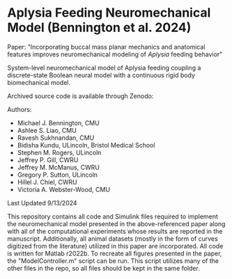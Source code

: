 # Aplysia Feeding Neuromechanical Model (Bennington et al. 2024)
Paper: "Incorporating buccal mass planar mechanics and anatomical features improves neuromechanical modeling of _Aplysia_ feeding behavior"

System-level neuromechanical model of Aplysia feeding coupling a discrete-state Boolean neural model with a continuous rigid body biomechanical model. 

Archived source code is available through Zenodo: 

Authors:
* Michael J. Bennington, CMU
* Ashlee S. Liao, CMU
* Ravesh Sukhnandan, CMU
* Bidisha Kundu, ULincoln, Bristol Medical School
* Stephen M. Rogers, ULincoln
* Jeffrey P. Gill, CWRU
* Jeffrey M. McManus, CWRU
* Gregory P. Sutton, ULincoln
* Hillel J. Chiel, CWRU
* Victoria A. Webster-Wood, CMU

Last Updated 9/13/2024

This repository contains all code and Simulink files required to implement the neuromechanical model presented in the above-referenced paper along with all of the computational experiments whose results are reported in the manuscript. Additionally, all animal datasets (mostly in the form of curves digitized from the literature) utilized in this paper are incorporated. All code is written for Matlab r2022b. To recreate all figures presented in the paper, the "ModelController.m" script can be run. This script utilizes many of the other files in the repo, so all files should be kept in the same folder.
